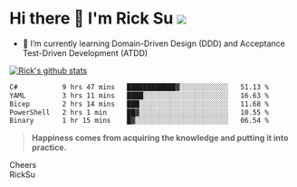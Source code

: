 # Hi there 👋 I'm Rick Su ![](https://komarev.com/ghpvc/?username=ricksu978)
<!--
**ricksu978/ricksu978** is a ✨ _special_ ✨ repository because its `README.md` (this file) appears on your GitHub profile.

Here are some ideas to get you started:

- 🔭 I’m currently working on ...
-->
- 🌱 I’m currently learning Domain-Driven Design (DDD) and Acceptance Test-Driven Development (ATDD)
<!--
- 👯 I’m looking to collaborate on ...
- 🤔 I’m looking for help with ...
- 💬 Ask me about ...
- 📫 How to reach me: ...
- 😄 Pronouns: ...
- ⚡ Fun fact: ...
-->
[![Rick's github stats](https://github-readme-stats.vercel.app/api?username=ricksu978&theme=dark)](https://github.com/ricksu978/ricksu978)

<!--START_SECTION:waka-->

```txt
C#           9 hrs 47 mins   ████████████▓░░░░░░░░░░░░   51.13 %
YAML         3 hrs 11 mins   ████░░░░░░░░░░░░░░░░░░░░░   16.63 %
Bicep        2 hrs 14 mins   ███░░░░░░░░░░░░░░░░░░░░░░   11.68 %
PowerShell   2 hrs 1 min     ██▓░░░░░░░░░░░░░░░░░░░░░░   10.55 %
Binary       1 hr 15 mins    █▓░░░░░░░░░░░░░░░░░░░░░░░   06.54 %
```

<!--END_SECTION:waka-->

> **Happiness comes from acquiring the knowledge and putting it into practice.**

Cheers  
RickSu 
